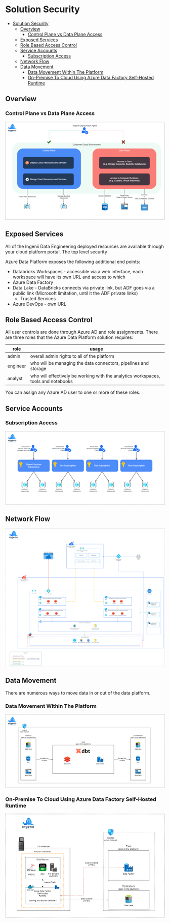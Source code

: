 # Solution Security

- [Solution Security](#solution-security)
  - [Overview](#overview)
    - [Control Plane vs Data Plane Access](#control-plane-vs-data-plane-access)
  - [Exposed Services](#exposed-services)
  - [Role Based Access Control](#role-based-access-control)
  - [Service Accounts](#service-accounts)
    - [Subscription Access](#subscription-access)
  - [Network Flow](#network-flow)
  - [Data Movement](#data-movement)
    - [Data Movement Within The Platform](#data-movement-within-the-platform)
    - [On-Premise To Cloud Using Azure Data Factory Self-Hosted Runtime](#on-premise-to-cloud-using-azure-data-factory-self-hosted-runtime)

## Overview

### Control Plane vs Data Plane Access

![](./assets/adp_control_vs_data_plane.png)

## Exposed Services

All of the Ingenii Data Engineering deployed resources are available through your cloud platform portal. The top level security

Azure Data Platform exposes the following additional end points:

- Databricks Workspaces - accessible via a web interface, each workspace will have its own URL and access to which
- Azure Data Factory
- Data Lake - DataBricks connects via private link, but ADF goes via a public link (Microsoft limitation, until it the ADF private links)
  - Trusted Services
- Azure DevOps - own URL

## Role Based Access Control

All user controls are done through Azure AD and role assignments. There are three roles that the Azure Data Platform solution requires:

| role     | usage                                                                              |
| -------- | ---------------------------------------------------------------------------------- |
| admin    | overall admin rights to all of the platform                                        |
| engineer | who will be managing the data connectors, pipelines and storage                    |
| analyst  | who will effectively be working with the analytics workspaces, tools and notebooks |

You can assign any Azure AD user to one or more of these roles.


## Service Accounts

### Subscription Access

![](./assets/adp_design_subscriptions.png)

## Network Flow

![](./assets/adp_design_network_flow.png)

## Data Movement

There are numerous ways to move data in or out of the data platform. 

### Data Movement Within The Platform

![](./assets/adp_data_movement_within_platform.png)


### On-Premise To Cloud Using Azure Data Factory Self-Hosted Runtime

![](./assets/adp_data_movement_via_adf_self_hosted_runtime.png)
